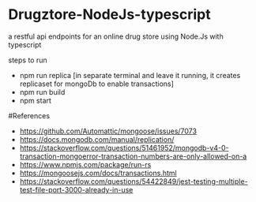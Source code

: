 # Drugztore-NodeJs-typescript
a restful api endpoints for an online drug store using Node.Js with typescript

steps to run
- npm run replica [in separate terminal and leave it running, it creates replicaset for mongoDb to enable transactions]
- npm run build
- npm start





#References
- https://github.com/Automattic/mongoose/issues/7073
- https://docs.mongodb.com/manual/replication/
- https://stackoverflow.com/questions/51461952/mongodb-v4-0-transaction-mongoerror-transaction-numbers-are-only-allowed-on-a
- https://www.npmjs.com/package/run-rs
- https://mongoosejs.com/docs/transactions.html
- https://stackoverflow.com/questions/54422849/jest-testing-multiple-test-file-port-3000-already-in-use